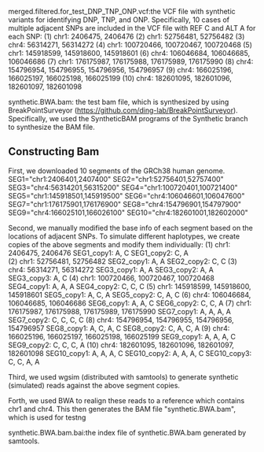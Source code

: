 merged.filtered.for\_test\_DNP\_TNP\_ONP.vcf:the VCF file with synthetic variants for identifying DNP, TNP, and ONP. Specifically, 10 cases of multiple adjacent SNPs are included in the VCF file with REF C and ALT A for each SNP: 
(1) chr1: 2406475, 2406476 
(2) chr1: 52756481, 52756482 
(3) chr4: 56314271, 56314272 
(4) chr1: 100720466, 100720467, 100720468 
(5) chr1: 145918599, 145918600, 145918601 
(6) chr4: 106046684, 106046685, 106046686 
(7) chr1: 176175987, 176175988, 176175989, 176175990 
(8) chr4: 154796954, 154796955, 154796956, 154796957 
(9) chr4: 166025196, 166025197, 166025198, 166025199 
(10) chr4: 182601095, 182601096, 182601097, 182601098

synthetic.BWA.bam: the test bam file, which is synthesized by using BreakPointSurveyor (https://github.com/ding-lab/BreakPointSurveyor). Specifically, we used the SyntheticBAM programs of the Synthetic branch to synthesize the BAM file. 
## Constructing Bam
First, we downloaded 10 segments of the GRCh38 human genome.
SEG1="chr1:2406401,2407400"
SEG2="chr1:52756401,52757400"
SEG3="chr4:56314201,56315200"
SEG4="chr1:100720401,100721400"
SEG5="chr1:145918501,145919500"
SEG6="chr4:106046601,106047600"
SEG7="chr1:176175901,176176900"
SEG8="chr4:154796901,154797900"
SEG9="chr4:166025101,166026100"
SEG10="chr4:182601001,182602000"

Second, we manually modified the base info of each segment based on the locations of adjacent SNPs. To simulate different haplotypes, we create copies of the above segments and modify them individually:
(1) chr1: 2406475, 2406476 
    SEG1_copy1: A, C
    SEG1_copy2: C, A		     
(2) chr1: 52756481, 52756482
    SEG2_copy1: A, A
    SEG2_copy2: C, C 
(3) chr4: 56314271, 56314272 
    SEG3_copy1: A, A
    SEG3_copy2: A, A
    SEG3_copy3: A, C
(4) chr1: 100720466, 100720467, 100720468
    SEG4_copy1: A, A, A
    SEG4_copy2: C, C, C 
(5) chr1: 145918599, 145918600, 145918601 
    SEG5_copy1: A, C, A
    SEG5_copy2: C, A, C
(6) chr4: 106046684, 106046685, 106046686 
    SEG6_copy1: A, A, C
    SEG6_copy2: C, C, A 
(7) chr1: 176175987, 176175988, 176175989, 176175990
    SEG7_copy1: A, A, A, A
    SEG7_copy2: C, C, C, C 
(8) chr4: 154796954, 154796955, 154796956, 154796957
    SEG8_copy1: A, C, A, C
    SEG8_copy2: C, A, C, A 
(9) chr4: 166025196, 166025197, 166025198, 166025199
    SEG9_copy1: A, A, A, C
    SEG9_copy2: C, C, C, A 
(10) chr4: 182601095, 182601096, 182601097, 182601098
    SEG10_copy1: A, A, A, C
    SEG10_copy2: A, A, A, C
    SEG10_copy3: C, C, A, A

Third, we used wgsim (distributed with samtools) to generate synthetic (simulated) reads against the above segment copies.

Forth, we used BWA to realign these reads to a reference which contains chr1 and chr4. This then generates the  BAM file "synthetic.BWA.bam", which is used for testng

synthetic.BWA.bam.bai:the index file of synthetic.BWA.bam generated by samtools.

